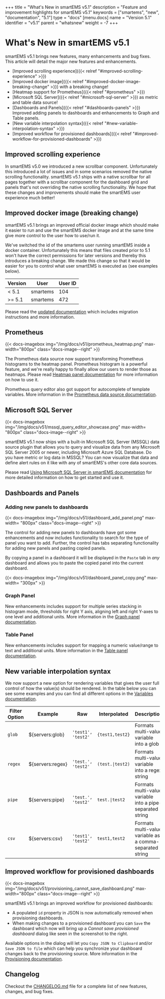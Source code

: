 +++
title = "What's New in smartEMS v5.1"
description = "Feature and improvement highlights for smartEMS v5.1"
keywords = ["smartems", "new", "documentation", "5.1"]
type = "docs"
[menu.docs]
name = "Version 5.1"
identifier = "v5.1"
parent = "whatsnew"
weight = -7
+++

# What's New in smartEMS v5.1

smartEMS v5.1 brings new features, many enhancements and bug fixes. This article will detail the major new features and enhancements.

* [Improved scrolling experience]({{< relref "#improved-scrolling-experience" >}})
* [Improved docker image]({{< relref "#improved-docker-image-breaking-change" >}}) with a breaking change!
* [Heatmap support for Prometheus]({{< relref "#prometheus" >}})
* [Microsoft SQL Server]({{< relref "#microsoft-sql-server" >}}) as metric and table data source!
* [Dashboards and Panels]({{< relref "#dashboards-panels" >}}) Improved adding panels to dashboards and enhancements to Graph and Table panels.
* [New variable interpolation syntax]({{< relref "#new-variable-interpolation-syntax" >}})
* [Improved workflow for provisioned dashboards]({{< relref "#improved-workflow-for-provisioned-dashboards" >}})

## Improved scrolling experience

In smartEMS v5.0 we introduced a new scrollbar component. Unfortunately this introduced a lot of issues and in some scenarios removed
the native scrolling functionality. smartEMS v5.1 ships with a native scrollbar for all pages together with a scrollbar component for
the dashboard grid and panels that's not overriding the native scrolling functionality. We hope that these changes and improvements should
make the smartEMS user experience much better!

## Improved docker image (breaking change)

smartEMS v5.1 brings an improved official docker image which should make it easier to run and use the smartEMS docker image and at the same time give more control to the user how to use/run it.

We've switched the id of the smartems user running smartEMS inside a docker container. Unfortunately this means that files created prior to 5.1 won't have the correct permissions for later versions and thereby this introduces a breaking change.
We made this change so that it would be easier for you to control what user smartEMS is executed as (see examples below).

Version | User    | User ID
--------|---------|---------
< 5.1   | smartems | 104
>= 5.1  | smartems | 472

Please read the [updated documentation](/installation/docker/#migration-from-a-previous-version-of-the-docker-container-to-5-1-or-later) which includes migration instructions and more information.

## Prometheus

{{< docs-imagebox img="/img/docs/v51/prometheus_heatmap.png" max-width="800px" class="docs-image--right" >}}

The Prometheus data source now support transforming Prometheus histograms to the heatmap panel. Prometheus histogram is a powerful feature, and we're
really happy to finally allow our users to render those as heatmaps. Please read [Heatmap panel documentation](/features/panels/heatmap/#pre-bucketed-data)
for more information on how to use it.

Prometheus query editor also got support for autocomplete of template variables. More information in the [Prometheus data source documentation](/features/datasources/prometheus/).

<div class="clearfix"></div>

## Microsoft SQL Server

{{< docs-imagebox img="/img/docs/v51/mssql_query_editor_showcase.png"  max-width= "800px" class="docs-image--right" >}}

smartEMS v5.1 now ships with a built-in Microsoft SQL Server (MSSQL) data source plugin that allows you to query and visualize data from any
Microsoft SQL Server 2005 or newer, including Microsoft Azure SQL Database. Do you have metric or log data in MSSQL? You can now visualize
that data and define alert rules on it like with any of smartEMS's other core data sources.

Please read [Using Microsoft SQL Server in smartEMS documentation](/features/datasources/mssql/) for more detailed information on how to get started and use it.

<div class="clearfix"></div>

## Dashboards and Panels

### Adding new panels to dashboards

{{< docs-imagebox img="/img/docs/v51/dashboard_add_panel.png"  max-width= "800px" class="docs-image--right" >}}

The control for adding new panels to dashboards have got some enhancements and now includes functionality to search for the type of panel
you want to add. Further, the control has tabs separating functionality for adding new panels and pasting
copied panels.

By copying a panel in a dashboard it will be displayed in the `Paste` tab in *any* dashboard and allows you to paste the
copied panel into the current dashboard.

{{< docs-imagebox img="/img/docs/v51/dashboard_panel_copy.png"  max-width= "300px" >}}

<div class="clearfix"></div>

### Graph Panel

New enhancements includes support for multiple series stacking in histogram mode, thresholds for right Y axis, aligning left and right Y-axes to one level and additional units. More information in the [Graph panel documentation](/features/panels/graph/).

### Table Panel

New enhancements includes support for mapping a numeric value/range to text and additional units. More information in the [Table panel documentation](/features/panels/table_panel/#string).

## New variable interpolation syntax

We now support a new option for rendering variables that gives the user full control of how the value(s) should be rendered.
In the table below you can see some examples and you can find all different options in the [Variables documentation](http://docs.smartems.org/reference/templating/#advanced-formatting-options).

Filter Option | Example | Raw | Interpolated | Description
------------ | ------------- | ------------- | -------------  | -------------
`glob` | ${servers:glob} |  `'test1', 'test2'` | `{test1,test2}` | Formats multi-value variable into a glob
`regex` | ${servers:regex} | `'test.', 'test2'` |  <code>(test\.&#124;test2)</code> | Formats multi-value variable into a regex string
`pipe` | ${servers:pipe} | `'test.', 'test2'` |  <code>test.&#124;test2</code> | Formats multi-value variable into a pipe-separated string
`csv`| ${servers:csv} |  `'test1', 'test2'` | `test1,test2` | Formats multi-value variable as a comma-separated string

## Improved workflow for provisioned dashboards

{{< docs-imagebox img="/img/docs/v51/provisioning_cannot_save_dashboard.png" max-width="800px" class="docs-image--right" >}}

smartEMS v5.1 brings an improved workflow for provisioned dashboards:

* A populated `id` property in JSON is now automatically removed when provisioning dashboards.
* When making changes to a provisioned dashboard you can `Save` the dashboard which now will bring up a *Cannot save provisioned dashboard* dialog like seen in the screenshot to the right.


Available options in the dialog will let you `Copy JSON to Clipboard` and/or `Save JSON to file` which can help you synchronize your dashboard changes back to the provisioning source.
More information in the [Provisioning documentation](/administration/provisioning/).

<div class="clearfix"></div>

## Changelog

Checkout the [CHANGELOG.md](https://github.com/smartems/smartems/blob/master/CHANGELOG.md) file for a complete list
of new features, changes, and bug fixes.

